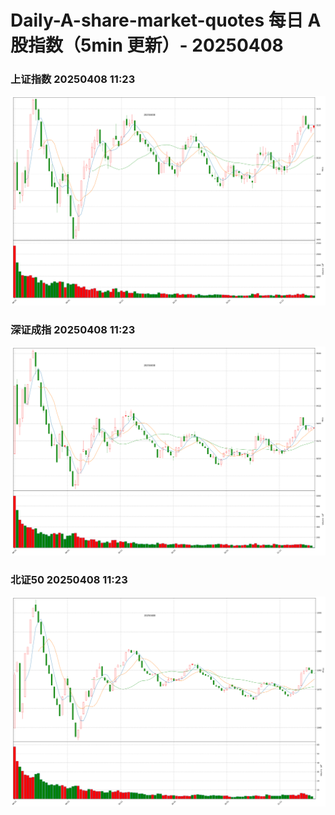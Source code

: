 
# Daily-A-share-market-quotes 每日 A 股指数（5min 更新）- 20250408

### 上证指数 20250408 11:23
![](./fig/2025/4/20250408-sh000001.png)

### 深证成指 20250408 11:23
![](./fig/2025/4/20250408-sz399001.png)

### 北证50 20250408 11:23
![](./fig/2025/4/20250408-bj899050.png)
